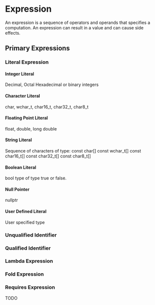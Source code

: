 # Expression
An expression is a sequence of operators and operands that specifies a computation. An expression can result in a value and can cause side effects.

## Primary Expressions

### Literal Expression

#### Integer Literal
Decimal, Octal Hexadecimal or binary integers

#### Character Literal
char, wchar_t, char16_t, char32_t, char8_t

#### Floating Point Literal
float, double, long double

#### String Literal
Sequence of characters of type:
const char[]
const wchar_t[]
const char16_t[]
const char32_t[]
const char8_t[]

#### Boolean Literal
bool type of type true or false.

#### Null Pointer
nullptr

#### User Defined Literal
User specified type

### Unqualified Identifier

### Qualified Identifier

### Lambda Expression

### Fold Expression

### Requires Expression
TODO